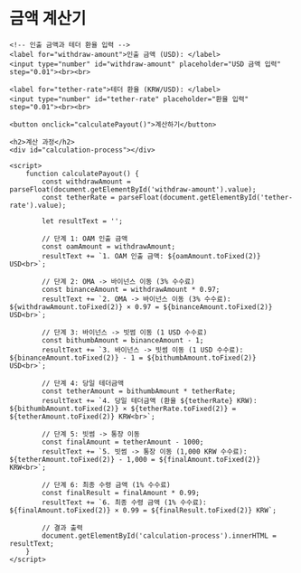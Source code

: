 <!DOCTYPE html>
<html lang="ko">
<head>
    <meta charset="UTF-8">
    <meta name="viewport" content="width=device-width, initial-scale=1.0">
    <title>금액 계산기</title>
</head>
<body>
    <h1>금액 계산기</h1>

    <!-- 인출 금액과 테더 환율 입력 -->
    <label for="withdraw-amount">인출 금액 (USD): </label>
    <input type="number" id="withdraw-amount" placeholder="USD 금액 입력" step="0.01"><br><br>

    <label for="tether-rate">테더 환율 (KRW/USD): </label>
    <input type="number" id="tether-rate" placeholder="환율 입력" step="0.01"><br><br>

    <button onclick="calculatePayout()">계산하기</button>

    <h2>계산 과정</h2>
    <div id="calculation-process"></div>

    <script>
        function calculatePayout() {
            const withdrawAmount = parseFloat(document.getElementById('withdraw-amount').value);
            const tetherRate = parseFloat(document.getElementById('tether-rate').value);

            let resultText = '';

            // 단계 1: OAM 인출 금액
            const oamAmount = withdrawAmount;
            resultText += `1. OAM 인출 금액: ${oamAmount.toFixed(2)} USD<br>`;

            // 단계 2: OMA -> 바이넌스 이동 (3% 수수료)
            const binanceAmount = withdrawAmount * 0.97;
            resultText += `2. OMA -> 바이넌스 이동 (3% 수수료): ${withdrawAmount.toFixed(2)} × 0.97 = ${binanceAmount.toFixed(2)} USD<br>`;

            // 단계 3: 바이넌스 -> 빗썸 이동 (1 USD 수수료)
            const bithumbAmount = binanceAmount - 1;
            resultText += `3. 바이넌스 -> 빗썸 이동 (1 USD 수수료): ${binanceAmount.toFixed(2)} - 1 = ${bithumbAmount.toFixed(2)} USD<br>`;

            // 단계 4: 당일 테더금액
            const tetherAmount = bithumbAmount * tetherRate;
            resultText += `4. 당일 테더금액 (환율 ${tetherRate} KRW): ${bithumbAmount.toFixed(2)} × ${tetherRate.toFixed(2)} = ${tetherAmount.toFixed(2)} KRW<br>`;

            // 단계 5: 빗썸 -> 통장 이동
            const finalAmount = tetherAmount - 1000;
            resultText += `5. 빗썸 -> 통장 이동 (1,000 KRW 수수료): ${tetherAmount.toFixed(2)} - 1,000 = ${finalAmount.toFixed(2)} KRW<br>`;

            // 단계 6: 최종 수령 금액 (1% 수수료)
            const finalResult = finalAmount * 0.99;
            resultText += `6. 최종 수령 금액 (1% 수수료): ${finalAmount.toFixed(2)} × 0.99 = ${finalResult.toFixed(2)} KRW`;

            // 결과 출력
            document.getElementById('calculation-process').innerHTML = resultText;
        }
    </script>
</body>
</html>
